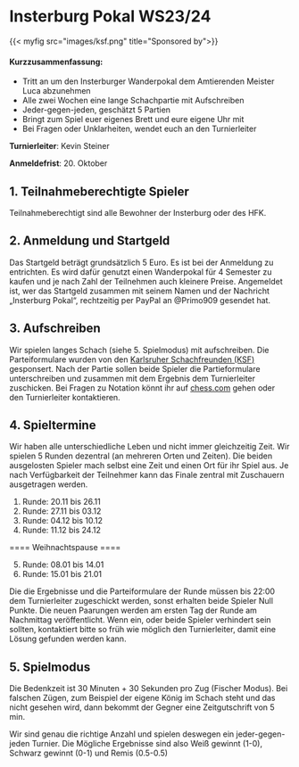 # Insterburg Pokal WS23/24

{{< myfig src="images/ksf.png" title="Sponsored by">}}


#### Kurzzusammenfassung:

* Tritt an um den Insterburger Wanderpokal dem Amtierenden Meister Luca abzunehmen
* Alle zwei Wochen eine lange Schachpartie mit Aufschreiben
* Jeder-gegen-jeden, geschätzt 5 Partien
* Bringt zum Spiel euer eigenes Brett und eure eigene Uhr mit
* Bei Fragen oder Unklarheiten, wendet euch an den Turnierleiter

**Turnierleiter**: Kevin Steiner 

**Anmeldefrist**: 20. Oktober


## 1. Teilnahmeberechtigte Spieler
Teilnahmeberechtigt sind alle Bewohner der Insterburg oder des HFK.

## 2. Anmeldung und Startgeld
Das Startgeld beträgt grundsätzlich 5 Euro. Es ist bei der Anmeldung zu entrichten. Es wird dafür genutzt einen Wanderpokal für 4 Semester zu kaufen und je nach Zahl der Teilnehmen auch kleinere Preise. Angemeldet ist, wer das Startgeld zusammen mit seinem Namen und der Nachricht „Insterburg Pokal“, rechtzeitig per PayPal an @Primo909 gesendet hat.

## 3. Aufschreiben
Wir spielen langes Schach (siehe 5. Spielmodus) mit aufschreiben. Die Parteiformulare wurden von den [Karlsruher Schachfreunden (KSF)](https://www.ksf1853.de/) gesponsert. Nach der Partie sollen beide Spieler die Partieformulare unterschreiben und zusammen mit dem Ergebnis dem Turnierleiter zuschicken. Bei Fragen zu Notation könnt ihr auf [chess.com](https://www.chess.com/de/terms/schach-notation#readalgebraic) gehen oder den Turnierleiter kontaktieren.

## 4. Spieltermine
Wir haben alle unterschiedliche Leben und nicht immer gleichzeitig Zeit. Wir spielen 5 Runden dezentral (an mehreren Orten und Zeiten). Die beiden ausgelosten Spieler mach selbst eine Zeit und einen Ort für ihr Spiel aus. Je nach Verfügbarkeit der Teilnehmer kann das Finale zentral mit Zuschauern ausgetragen werden.

1. Runde: 20.11 bis 26.11
2. Runde: 27.11 bis 03.12
3. Runde: 04.12 bis 10.12
4. Runde: 11.12 bis 24.12

==== Weihnachtspause ====

5. Runde: 08.01 bis 14.01
6. Runde: 15.01 bis 21.01

Die die Ergebnisse und die Parteiformulare der Runde müssen bis 22:00 dem Turnierleiter zugeschickt werden, sonst erhalten beide Spieler Null Punkte. Die neuen Paarungen werden am ersten Tag der Runde am Nachmittag veröffentlicht. Wenn ein, oder beide Spieler verhindert sein sollten, kontaktiert bitte so früh wie möglich den Turnierleiter, damit eine Lösung gefunden werden kann.

## 5. Spielmodus
Die Bedenkzeit ist 30 Minuten + 30 Sekunden pro Zug (Fischer Modus). Bei falschen Zügen, zum Beispiel der eigene König im Schach steht und das nicht gesehen wird, dann bekommt der Gegner eine Zeitgutschrift von 5 min.

Wir sind genau die richtige Anzahl und spielen deswegen ein jeder-gegen-jeden Turnier. Die Mögliche Ergebnisse sind also Weiß gewinnt (1-0), Schwarz gewinnt (0-1) und Remis (0.5-0.5)





